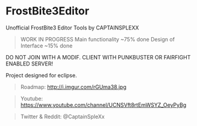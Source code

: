 # FrostBite3Editor
Unofficial FrostBite3 Editor Tools by CAPTAINSPLEXX

>WORK IN PROGRESS
>Main functionality ~75% done 
>Design of Interface ~15% done

DO NOT JOIN WITH A MODIF. CLIENT WITH PUNKBUSTER OR FAIRFIGHT ENABLED SERVER!

Project designed for eclipse.

>Roadmap: http://i.imgur.com/rGUma38.jpg

>Youtube: https://www.youtube.com/channel/UCNSVft8rtEmWSYZ_OeyPyBg

>Twitter & Reddit: @CaptainSpleXx
